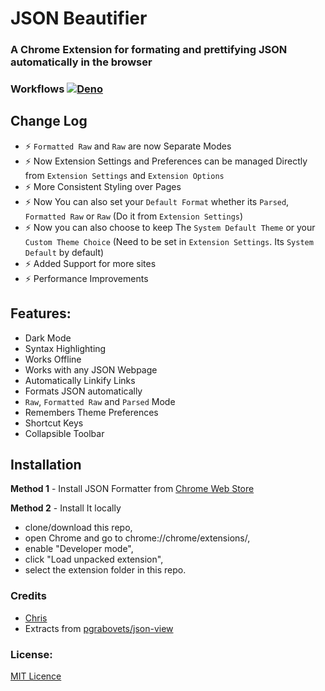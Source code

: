 # JSON Beautifier

### A Chrome Extension for formating and prettifying JSON automatically in the browser

### Workflows [![Deno](https://github.com/chrispeterjeyaraj/json-beautifier/actions/workflows/deno.yml/badge.svg)](https://github.com/chrispeterjeyaraj/json-beautifier/actions/workflows/deno.yml)

## Change Log
* ⚡ `Formatted Raw` and `Raw` are now Separate Modes
* ⚡ Now Extension Settings and Preferences can be managed Directly from `Extension Settings` and `Extension Options`
* ⚡ More Consistent Styling over Pages
* ⚡ Now You can also set your `Default Format` whether its `Parsed`, `Formatted Raw` or `Raw` (Do it from `Extension Settings`)
* ⚡ Now you can also choose to keep The `System Default Theme` or your `Custom Theme Choice` (Need to be set in `Extension Settings`. Its `System Default` by default)
* ⚡ Added Support for more sites
* ⚡ Performance Improvements

## Features:
* Dark Mode
* Syntax Highlighting
* Works Offline
* Works with any JSON Webpage
* Automatically Linkify Links
* Formats JSON automatically
* `Raw`, `Formatted Raw` and `Parsed` Mode
* Remembers Theme Preferences
* Shortcut Keys
* Collapsible Toolbar


## Installation

**Method 1** - Install JSON Formatter from [Chrome Web Store](https://chrome.google.com/webstore/detail/json-formatter/gpmodmeblccallcadopbcoeoejepgpnb)

**Method 2** - Install It locally
* clone/download this repo,
* open Chrome and go to chrome://chrome/extensions/,
* enable "Developer mode",
* click "Load unpacked extension",
* select the extension folder in this repo.

### Credits

* [Chris](https://github.com/chrispeterjeyaraj)
* Extracts from [pgrabovets/json-view](https://github.com/pgrabovets/json-view)

### License:

[MIT Licence](LICENSE)


